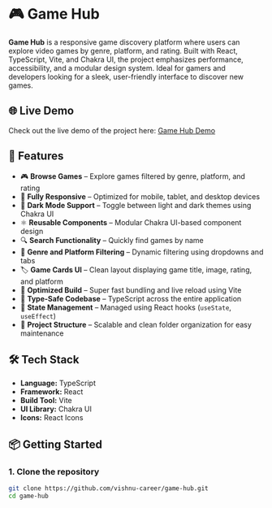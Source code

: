 # 🎮 Game Hub

**Game Hub** is a responsive game discovery platform where users can explore video games by genre, platform, and rating. Built with React, TypeScript, Vite, and Chakra UI, the project emphasizes performance, accessibility, and a modular design system. Ideal for gamers and developers looking for a sleek, user-friendly interface to discover new games.

## 🌐 Live Demo

Check out the live demo of the project here: [Game Hub Demo](https://game-hub-rose-ten.vercel.app/)

## 🚀 Features

- 🎮 **Browse Games** – Explore games filtered by genre, platform, and rating
- 📱 **Fully Responsive** – Optimized for mobile, tablet, and desktop devices
- 🌙 **Dark Mode Support** – Toggle between light and dark themes using Chakra UI
- ⚛️ **Reusable Components** – Modular Chakra UI-based component design
- 🔍 **Search Functionality** – Quickly find games by name
- 🧩 **Genre and Platform Filtering** – Dynamic filtering using dropdowns and tabs
- 🏷️ **Game Cards UI** – Clean layout displaying game title, image, rating, and platform
- 🚀 **Optimized Build** – Super fast bundling and live reload using Vite
- 🧠 **Type-Safe Codebase** – TypeScript across the entire application
- 💾 **State Management** – Managed using React hooks (`useState`, `useEffect`)
- 📂 **Project Structure** – Scalable and clean folder organization for easy maintenance

## 🛠️ Tech Stack

- **Language:** TypeScript
- **Framework:** React
- **Build Tool:** Vite
- **UI Library:** Chakra UI
- **Icons:** React Icons

## 📦 Getting Started

### 1. Clone the repository

```bash
git clone https://github.com/vishnu-career/game-hub.git
cd game-hub
